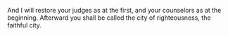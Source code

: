 And I will restore your judges as at the first, and your counselors as at the beginning. Afterward you shall be called the city of righteousness, the faithful city.
